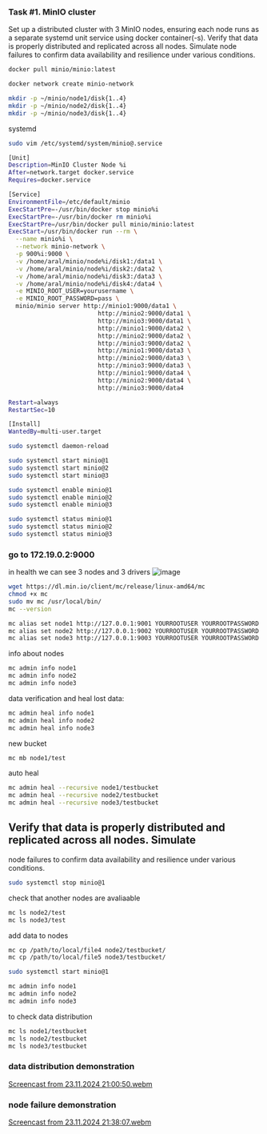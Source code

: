 ### Task #1. MinIO cluster
Set up a distributed cluster with 3 MinIO nodes, ensuring each node runs as a
separate systemd unit service using docker container(-s).
Verify that data is properly distributed and replicated across all nodes. Simulate
node failures to confirm data availability and resilience under various conditions.

``` bash
docker pull minio/minio:latest

docker network create minio-network

mkdir -p ~/minio/node1/disk{1..4}
mkdir -p ~/minio/node2/disk{1..4}
mkdir -p ~/minio/node3/disk{1..4}
```

systemd 
```bash
sudo vim /etc/systemd/system/minio@.service
```
``` bash
[Unit]
Description=MinIO Cluster Node %i
After=network.target docker.service
Requires=docker.service

[Service]
EnvironmentFile=/etc/default/minio
ExecStartPre=-/usr/bin/docker stop minio%i
ExecStartPre=-/usr/bin/docker rm minio%i
ExecStartPre=/usr/bin/docker pull minio/minio:latest
ExecStart=/usr/bin/docker run --rm \
  --name minio%i \
  --network minio-network \
  -p 900%i:9000 \
  -v /home/aral/minio/node%i/disk1:/data1 \
  -v /home/aral/minio/node%i/disk2:/data2 \
  -v /home/aral/minio/node%i/disk3:/data3 \
  -v /home/aral/minio/node%i/disk4:/data4 \
  -e MINIO_ROOT_USER=yourusername \
  -e MINIO_ROOT_PASSWORD=pass \
  minio/minio server http://minio1:9000/data1 \
                         http://minio2:9000/data1 \
                         http://minio3:9000/data1 \
                         http://minio1:9000/data2 \
                         http://minio2:9000/data2 \
                         http://minio3:9000/data2 \
                         http://minio1:9000/data3 \
                         http://minio2:9000/data3 \
                         http://minio3:9000/data3 \
                         http://minio1:9000/data4 \
                         http://minio2:9000/data4 \
                         http://minio3:9000/data4

Restart=always
RestartSec=10

[Install]
WantedBy=multi-user.target

```
```bash
sudo systemctl daemon-reload

sudo systemctl start minio@1
sudo systemctl start minio@2
sudo systemctl start minio@3

sudo systemctl enable minio@1
sudo systemctl enable minio@2
sudo systemctl enable minio@3

sudo systemctl status minio@1
sudo systemctl status minio@2
sudo systemctl status minio@3
```
### go to 172.19.0.2:9000
in health we can see 3 nodes and 3 drivers
![image](https://github.com/user-attachments/assets/f4657349-67cb-41fa-b0ff-8a3b10d024ea)



```bash
wget https://dl.min.io/client/mc/release/linux-amd64/mc
chmod +x mc
sudo mv mc /usr/local/bin/
mc --version
```

``` bash
mc alias set node1 http://127.0.0.1:9001 YOURROOTUSER YOURROOTPASSWORD
mc alias set node2 http://127.0.0.1:9002 YOURROOTUSER YOURROOTPASSWORD
mc alias set node3 http://127.0.0.1:9003 YOURROOTUSER YOURROOTPASSWORD
```
info about nodes
``` bash
mc admin info node1
mc admin info node2
mc admin info node3
```
data verification and heal lost data:
``` bash
mc admin heal info node1
mc admin heal info node2
mc admin heal info node3
```

new bucket
``` bash
mc mb node1/test
```
auto heal
```bash
mc admin heal --recursive node1/testbucket
mc admin heal --recursive node2/testbucket
mc admin heal --recursive node3/testbucket
```

## Verify that data is properly distributed and replicated across all nodes. Simulate
node failures to confirm data availability and resilience under various conditions.
``` bash
sudo systemctl stop minio@1
```

check that another nodes are avaliaable
``` bash
mc ls node2/test
mc ls node3/test
```
add data to nodes
``` bash
mc cp /path/to/local/file4 node2/testbucket/
mc cp /path/to/local/file5 node3/testbucket/
```

``` bash
sudo systemctl start minio@1

mc admin info node1
mc admin info node2
mc admin info node3
```
to check data distribution
```bash
mc ls node1/testbucket
mc ls node2/testbucket
mc ls node3/testbucket
```

### data distribution demonstration

[Screencast from 23.11.2024 21:00:50.webm](https://github.com/user-attachments/assets/14f04ef0-51c7-4d48-9e02-1e2069fca924)

### node failure demonstration

[Screencast from 23.11.2024 21:38:07.webm](https://github.com/user-attachments/assets/80760806-c63e-4d33-ac9a-615deda999be)
